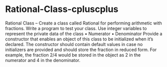 # Rational-Class-cpluscplus

Rational Class – Create a class called Rational for performing arithmetic with fractions. Write a program to test
your class. Use integer variables to represent the private data of the class
  • Numerator
  • Denominator
Provide a constructor that enables an object of this class to be initialized when it’s declared. The constructor should
contain default values in case no initializers are provided and should store the fraction in reduced form. For example,
the fraction 2/4 would be stored in the object as 2 in the numerator and 4 in the denominator. 

